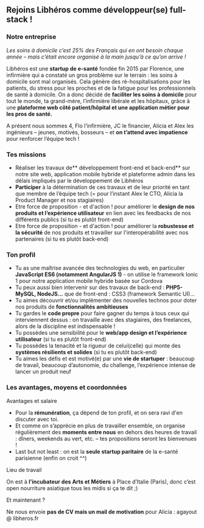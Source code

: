 ## Rejoins Libhéros comme développeur(se) full-stack !

### Notre entreprise

_Les soins à domicile c’est 25% des Français qui en ont besoin chaque année – mais c’était encore organisé à la main jusqu’à ce qu’on arrive !_

Libhéros est une **startup de e-santé** fondée fin 2015 par Florence, une infirmière qui a constaté un gros problème sur le terrain : les soins à domicile sont mal organisés. Cela génère des ré-hospitalisations pour les patients, du stress pour les proches et de la fatigue pour les professionnels de santé à domicile. On a donc décidé de **faciliter les soins à domicile** pour tout le monde, ta grand-mère, l’infirmière libérale et les hôpitaux, grâce à une **plateforme web côté patient/hôpital et une application métier pour les pros de santé.**

A présent nous sommes 4, Flo l’infirmière, JC le financier, Alicia et Alex les ingénieurs – jeunes, motivés, bosseurs – et **on t’attend avec impatience** pour renforcer l’équipe tech !

### Tes missions
- Réaliser les travaux de** développement front-end et back-end** sur notre site web, application mobile hybride et plateforme admin dans les délais impliqués par le développement de Libhéros
- **Participer** à la détermination de ces travaux et de leur priorité en tant que membre de l’équipe tech (= pour l’instant Alex le CTO, Alicia la Product Manager et nos stagiaires)
- Etre force de proposition - et d'action ! pour améliorer le **design de nos produits et l’expérience utilisateur** en lien avec les feedbacks de nos différents publics (si tu es plutôt front-end)
- Etre force de proposition - et d'action ! pour améliorer la **robustesse et la sécurité** de nos produits et travailler sur l'interopérabilité avec nos partenaires (si tu es plutôt back-end)

### Ton profil

- Tu as une maîtrise avancée des technologies du web, en particulier **JavaScript ES6 (notamment AngularJS 1)** - on utilise le framework Ionic 1 pour notre application mobile hybride basée sur Cordova
- Tu peux aussi bien intervenir sur des travaux de back-end : **PHP5-MySQL, NodeJS…** que de front-end : CSS3 (framework Semantic UI)...
- Tu aimes découvrir et/ou implémenter des nouvelles technos pour doter nos produits de **fonctionnalités ambitieuses**
- Tu gardes le **code propre** pour faire gagner du temps à tous ceux qui interviennent dessus : on travaille avec des stagiaires, des freelances, alors de la discipline est indispensable !
- Tu possèdes une sensibilité pour le **web/app design et l’expérience utilisateur** (si tu es plutôt front-end)
- Tu possèdes la tenacité et la rigueur de celui(celle) qui monte des **systèmes résilients et solides** (si tu es plutôt back-end)
- Tu aimes les défis et est motivé(e) par une **vie de startuper** : beaucoup de travail, beaucoup d’autonomie, du challenge, l’expérience intense de lancer un produit neuf

### Les avantages, moyens et coordonnées

Avantages et salaire

- Pour la **rémunération**, ça dépend de ton profil, et on sera ravi d'en discuter avec toi.
- Et comme on s’apprécie en plus de travailler ensemble, on organise régulièrement des **moments entre nous** en dehors des heures de travail : dîners, weekends au vert, etc. – tes propositions seront les bienvenues !
- Last but not least : on est la **seule startup paritaire** de la e-santé parisienne (enfin on croit ^^)

Lieu de travail

On est à **l’incubateur des Arts et Métiers** à Place d’Italie (Paris), donc c’est open nourriture asiatique tous les midis si ça te dit ;)

Et maintenant ?

Ne nous envoie **pas de CV mais un mail de motivation** pour Alicia : agayout @ libheros.fr

